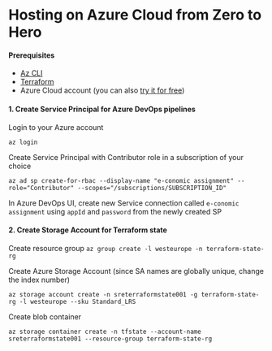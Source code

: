 ﻿# Hosting on Azure Cloud from Zero to Hero

#### Prerequisites
- [Az CLI](https://docs.microsoft.com/en-us/cli/azure/install-azure-cli-windows?tabs=azure-cli)
- [Terraform](https://www.terraform.io/downloads)
- Azure Cloud account (you can also [try it for free](https://azure.microsoft.com/en-us/free/))

#### 1. Create Service Principal for Azure DevOps pipelines

Login to your Azure account

`az login`

Create Service Principal with Contributor role in a subscription of your choice

`az ad sp create-for-rbac --display-name "e-conomic assignment" --role="Contributor" --scopes="/subscriptions/SUBSCRIPTION_ID"`

In Azure DevOps UI, create new Service connection called `e-conomic assignment` using `appId` and `password` from the newly created SP

#### 2. Create Storage Account for Terraform state
Create resource group
`az group create -l westeurope -n terraform-state-rg`

Create Azure Storage Account (since SA names are globally unique, change the index number)

`az storage account create -n sreterraformstate001 -g terraform-state-rg -l westeurope --sku Standard_LRS`

Create blob container

`az storage container create -n tfstate --account-name sreterraformstate001 --resource-group terraform-state-rg`


